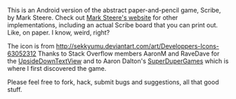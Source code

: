 This is an Android version of the abstract paper-and-pencil game, Scribe, by Mark 
Steere. Check out [Mark Steere's website](http://www.marksteeregames.com) for other 
implementations, including an actual Scribe board that you can print out. Like, 
on paper. I know, weird, right?

The icon is from http://sekkyumu.deviantart.com/art/Developpers-Icons-63052312
Thanks to Stack Overflow members AaronM and RaveDave for the 
[UpsideDownTextView](http://stackoverflow.com/questions/2558257) and to Aaron 
Dalton's [SuperDuperGames](http://superdupergames.org/) which is where I first 
discovered the game.

Please feel free to fork, hack, submit bugs and suggestions, all that good stuff.
